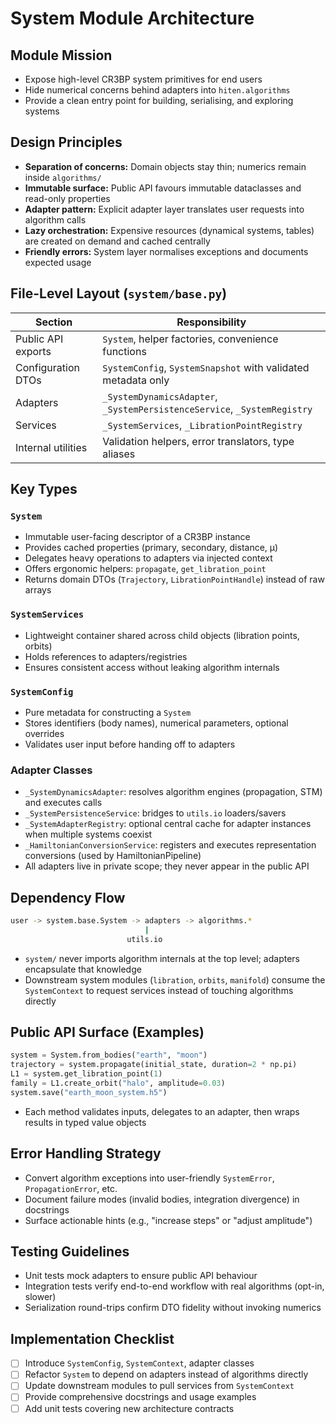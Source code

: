 # System Module Architecture

## Module Mission

- Expose high-level CR3BP system primitives for end users
- Hide numerical concerns behind adapters into `hiten.algorithms`
- Provide a clean entry point for building, serialising, and exploring systems

## Design Principles

- **Separation of concerns:** Domain objects stay thin; numerics remain inside `algorithms/`
- **Immutable surface:** Public API favours immutable dataclasses and read-only properties
- **Adapter pattern:** Explicit adapter layer translates user requests into algorithm calls
- **Lazy orchestration:** Expensive resources (dynamical systems, tables) are created on demand and cached centrally
- **Friendly errors:** System layer normalises exceptions and documents expected usage

## File-Level Layout (`system/base.py`)

|       Section      |                         Responsibility                                   |
|      ---           |      ---                                                                 |
| Public API exports | `System`, helper factories, convenience functions                        |
| Configuration DTOs | `SystemConfig`, `SystemSnapshot` with validated metadata only            |
| Adapters           | `_SystemDynamicsAdapter`, `_SystemPersistenceService`, `_SystemRegistry` |
| Services           | `_SystemServices`, `_LibrationPointRegistry`                             |
| Internal utilities | Validation helpers, error translators, type aliases                      |

## Key Types

### `System`

- Immutable user-facing descriptor of a CR3BP instance
- Provides cached properties (primary, secondary, distance, μ)
- Delegates heavy operations to adapters via injected context
- Offers ergonomic helpers: `propagate`, `get_libration_point`
- Returns domain DTOs (`Trajectory`, `LibrationPointHandle`) instead of raw arrays

### `SystemServices`

- Lightweight container shared across child objects (libration points, orbits)
- Holds references to adapters/registries
- Ensures consistent access without leaking algorithm internals

### `SystemConfig`

- Pure metadata for constructing a `System`
- Stores identifiers (body names), numerical parameters, optional overrides
- Validates user input before handing off to adapters

### Adapter Classes

- `_SystemDynamicsAdapter`: resolves algorithm engines (propagation, STM) and executes calls
- `_SystemPersistenceService`: bridges to `utils.io` loaders/savers
- `_SystemAdapterRegistry`: optional central cache for adapter instances when multiple systems coexist
- `_HamiltonianConversionService`: registers and executes representation conversions (used by HamiltonianPipeline)
- All adapters live in private scope; they never appear in the public API

## Dependency Flow

```bash
user -> system.base.System -> adapters -> algorithms.*
                              |
                          utils.io
```

- `system/` never imports algorithm internals at the top level; adapters encapsulate that knowledge
- Downstream system modules (`libration`, `orbits`, `manifold`) consume the `SystemContext` to request services instead of touching algorithms directly

## Public API Surface (Examples)

```python
system = System.from_bodies("earth", "moon")
trajectory = system.propagate(initial_state, duration=2 * np.pi)
L1 = system.get_libration_point(1)
family = L1.create_orbit("halo", amplitude=0.03)
system.save("earth_moon_system.h5")
```

- Each method validates inputs, delegates to an adapter, then wraps results in typed value objects

## Error Handling Strategy

- Convert algorithm exceptions into user-friendly `SystemError`, `PropagationError`, etc.
- Document failure modes (invalid bodies, integration divergence) in docstrings
- Surface actionable hints (e.g., "increase steps" or "adjust amplitude")

## Testing Guidelines

- Unit tests mock adapters to ensure public API behaviour
- Integration tests verify end-to-end workflow with real algorithms (opt-in, slower)
- Serialization round-trips confirm DTO fidelity without invoking numerics

## Implementation Checklist

- [ ] Introduce `SystemConfig`, `SystemContext`, adapter classes
- [ ] Refactor `System` to depend on adapters instead of algorithms directly
- [ ] Update downstream modules to pull services from `SystemContext`
- [ ] Provide comprehensive docstrings and usage examples
- [ ] Add unit tests covering new architecture contracts
